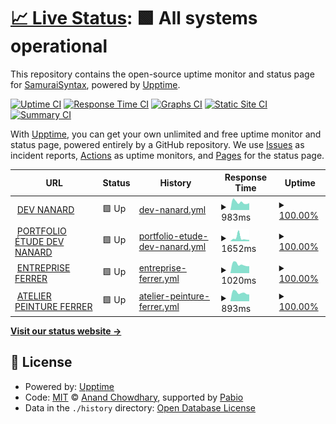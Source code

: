 # [📈 Live Status](https://SamuraiSyntax.github.io/Upptime-AllBranches): <!--live status--> **🟩 All systems operational**

This repository contains the open-source uptime monitor and status page for [SamuraiSyntax](https://SamuraiSyntax.github.io/Upptime-AllBranches), powered by [Upptime](https://github.com/upptime/upptime).

[![Uptime CI](https://github.com/SamuraiSyntax/Upptime-AllBranches/workflows/Uptime%20CI/badge.svg)](https://github.com/SamuraiSyntax/Upptime-AllBranches/actions?query=workflow%3A%22Uptime+CI%22)
[![Response Time CI](https://github.com/SamuraiSyntax/Upptime-AllBranches/workflows/Response%20Time%20CI/badge.svg)](https://github.com/SamuraiSyntax/Upptime-AllBranches/actions?query=workflow%3A%22Response+Time+CI%22)
[![Graphs CI](https://github.com/SamuraiSyntax/Upptime-AllBranches/workflows/Graphs%20CI/badge.svg)](https://github.com/SamuraiSyntax/Upptime-AllBranches/actions?query=workflow%3A%22Graphs+CI%22)
[![Static Site CI](https://github.com/SamuraiSyntax/Upptime-AllBranches/workflows/Static%20Site%20CI/badge.svg)](https://github.com/SamuraiSyntax/Upptime-AllBranches/actions?query=workflow%3A%22Static+Site+CI%22)
[![Summary CI](https://github.com/SamuraiSyntax/Upptime-AllBranches/workflows/Summary%20CI/badge.svg)](https://github.com/SamuraiSyntax/Upptime-AllBranches/actions?query=workflow%3A%22Summary+CI%22)

With [Upptime](https://upptime.js.org), you can get your own unlimited and free uptime monitor and status page, powered entirely by a GitHub repository. We use [Issues](https://github.com/SamuraiSyntax/Upptime-AllBranches/issues) as incident reports, [Actions](https://github.com/SamuraiSyntax/Upptime-AllBranches/actions) as uptime monitors, and [Pages](https://SamuraiSyntax.github.io/Upptime-AllBranches) for the status page.

<!--start: status pages-->
<!-- This summary is generated by Upptime (https://github.com/upptime/upptime) -->
<!-- Do not edit this manually, your changes will be overwritten -->
<!-- prettier-ignore -->
| URL | Status | History | Response Time | Uptime |
| --- | ------ | ------- | ------------- | ------ |
| <img alt="" src="https://icons.duckduckgo.com/ip3/www.dev-nanard.fr.ico" height="13"> [DEV NANARD](https://www.dev-nanard.fr) | 🟩 Up | [dev-nanard.yml](https://github.com/SamuraiSyntax/Upptime-AllBranches/commits/HEAD/history/dev-nanard.yml) | <details><summary><img alt="Response time graph" src="./graphs/dev-nanard/response-time-week.png" height="20"> 983ms</summary><br><a href="https://SamuraiSyntax.github.io/Upptime-AllBranches/history/dev-nanard"><img alt="Response time 1145" src="https://img.shields.io/endpoint?url=https%3A%2F%2Fraw.githubusercontent.com%2FSamuraiSyntax%2FUpptime-AllBranches%2FHEAD%2Fapi%2Fdev-nanard%2Fresponse-time.json"></a><br><a href="https://SamuraiSyntax.github.io/Upptime-AllBranches/history/dev-nanard"><img alt="24-hour response time 867" src="https://img.shields.io/endpoint?url=https%3A%2F%2Fraw.githubusercontent.com%2FSamuraiSyntax%2FUpptime-AllBranches%2FHEAD%2Fapi%2Fdev-nanard%2Fresponse-time-day.json"></a><br><a href="https://SamuraiSyntax.github.io/Upptime-AllBranches/history/dev-nanard"><img alt="7-day response time 983" src="https://img.shields.io/endpoint?url=https%3A%2F%2Fraw.githubusercontent.com%2FSamuraiSyntax%2FUpptime-AllBranches%2FHEAD%2Fapi%2Fdev-nanard%2Fresponse-time-week.json"></a><br><a href="https://SamuraiSyntax.github.io/Upptime-AllBranches/history/dev-nanard"><img alt="30-day response time 1145" src="https://img.shields.io/endpoint?url=https%3A%2F%2Fraw.githubusercontent.com%2FSamuraiSyntax%2FUpptime-AllBranches%2FHEAD%2Fapi%2Fdev-nanard%2Fresponse-time-month.json"></a><br><a href="https://SamuraiSyntax.github.io/Upptime-AllBranches/history/dev-nanard"><img alt="1-year response time 1145" src="https://img.shields.io/endpoint?url=https%3A%2F%2Fraw.githubusercontent.com%2FSamuraiSyntax%2FUpptime-AllBranches%2FHEAD%2Fapi%2Fdev-nanard%2Fresponse-time-year.json"></a></details> | <details><summary><a href="https://SamuraiSyntax.github.io/Upptime-AllBranches/history/dev-nanard">100.00%</a></summary><a href="https://SamuraiSyntax.github.io/Upptime-AllBranches/history/dev-nanard"><img alt="All-time uptime 100.00%" src="https://img.shields.io/endpoint?url=https%3A%2F%2Fraw.githubusercontent.com%2FSamuraiSyntax%2FUpptime-AllBranches%2FHEAD%2Fapi%2Fdev-nanard%2Fuptime.json"></a><br><a href="https://SamuraiSyntax.github.io/Upptime-AllBranches/history/dev-nanard"><img alt="24-hour uptime 100.00%" src="https://img.shields.io/endpoint?url=https%3A%2F%2Fraw.githubusercontent.com%2FSamuraiSyntax%2FUpptime-AllBranches%2FHEAD%2Fapi%2Fdev-nanard%2Fuptime-day.json"></a><br><a href="https://SamuraiSyntax.github.io/Upptime-AllBranches/history/dev-nanard"><img alt="7-day uptime 100.00%" src="https://img.shields.io/endpoint?url=https%3A%2F%2Fraw.githubusercontent.com%2FSamuraiSyntax%2FUpptime-AllBranches%2FHEAD%2Fapi%2Fdev-nanard%2Fuptime-week.json"></a><br><a href="https://SamuraiSyntax.github.io/Upptime-AllBranches/history/dev-nanard"><img alt="30-day uptime 100.00%" src="https://img.shields.io/endpoint?url=https%3A%2F%2Fraw.githubusercontent.com%2FSamuraiSyntax%2FUpptime-AllBranches%2FHEAD%2Fapi%2Fdev-nanard%2Fuptime-month.json"></a><br><a href="https://SamuraiSyntax.github.io/Upptime-AllBranches/history/dev-nanard"><img alt="1-year uptime 100.00%" src="https://img.shields.io/endpoint?url=https%3A%2F%2Fraw.githubusercontent.com%2FSamuraiSyntax%2FUpptime-AllBranches%2FHEAD%2Fapi%2Fdev-nanard%2Fuptime-year.json"></a></details>
| <img alt="" src="https://icons.duckduckgo.com/ip3/www.wp.dev-nanard.fr.ico" height="13"> [PORTFOLIO ÉTUDE DEV NANARD](https://www.wp.dev-nanard.fr) | 🟩 Up | [portfolio-etude-dev-nanard.yml](https://github.com/SamuraiSyntax/Upptime-AllBranches/commits/HEAD/history/portfolio-etude-dev-nanard.yml) | <details><summary><img alt="Response time graph" src="./graphs/portfolio-etude-dev-nanard/response-time-week.png" height="20"> 1652ms</summary><br><a href="https://SamuraiSyntax.github.io/Upptime-AllBranches/history/portfolio-etude-dev-nanard"><img alt="Response time 1325" src="https://img.shields.io/endpoint?url=https%3A%2F%2Fraw.githubusercontent.com%2FSamuraiSyntax%2FUpptime-AllBranches%2FHEAD%2Fapi%2Fportfolio-etude-dev-nanard%2Fresponse-time.json"></a><br><a href="https://SamuraiSyntax.github.io/Upptime-AllBranches/history/portfolio-etude-dev-nanard"><img alt="24-hour response time 780" src="https://img.shields.io/endpoint?url=https%3A%2F%2Fraw.githubusercontent.com%2FSamuraiSyntax%2FUpptime-AllBranches%2FHEAD%2Fapi%2Fportfolio-etude-dev-nanard%2Fresponse-time-day.json"></a><br><a href="https://SamuraiSyntax.github.io/Upptime-AllBranches/history/portfolio-etude-dev-nanard"><img alt="7-day response time 1652" src="https://img.shields.io/endpoint?url=https%3A%2F%2Fraw.githubusercontent.com%2FSamuraiSyntax%2FUpptime-AllBranches%2FHEAD%2Fapi%2Fportfolio-etude-dev-nanard%2Fresponse-time-week.json"></a><br><a href="https://SamuraiSyntax.github.io/Upptime-AllBranches/history/portfolio-etude-dev-nanard"><img alt="30-day response time 1325" src="https://img.shields.io/endpoint?url=https%3A%2F%2Fraw.githubusercontent.com%2FSamuraiSyntax%2FUpptime-AllBranches%2FHEAD%2Fapi%2Fportfolio-etude-dev-nanard%2Fresponse-time-month.json"></a><br><a href="https://SamuraiSyntax.github.io/Upptime-AllBranches/history/portfolio-etude-dev-nanard"><img alt="1-year response time 1325" src="https://img.shields.io/endpoint?url=https%3A%2F%2Fraw.githubusercontent.com%2FSamuraiSyntax%2FUpptime-AllBranches%2FHEAD%2Fapi%2Fportfolio-etude-dev-nanard%2Fresponse-time-year.json"></a></details> | <details><summary><a href="https://SamuraiSyntax.github.io/Upptime-AllBranches/history/portfolio-etude-dev-nanard">100.00%</a></summary><a href="https://SamuraiSyntax.github.io/Upptime-AllBranches/history/portfolio-etude-dev-nanard"><img alt="All-time uptime 100.00%" src="https://img.shields.io/endpoint?url=https%3A%2F%2Fraw.githubusercontent.com%2FSamuraiSyntax%2FUpptime-AllBranches%2FHEAD%2Fapi%2Fportfolio-etude-dev-nanard%2Fuptime.json"></a><br><a href="https://SamuraiSyntax.github.io/Upptime-AllBranches/history/portfolio-etude-dev-nanard"><img alt="24-hour uptime 100.00%" src="https://img.shields.io/endpoint?url=https%3A%2F%2Fraw.githubusercontent.com%2FSamuraiSyntax%2FUpptime-AllBranches%2FHEAD%2Fapi%2Fportfolio-etude-dev-nanard%2Fuptime-day.json"></a><br><a href="https://SamuraiSyntax.github.io/Upptime-AllBranches/history/portfolio-etude-dev-nanard"><img alt="7-day uptime 100.00%" src="https://img.shields.io/endpoint?url=https%3A%2F%2Fraw.githubusercontent.com%2FSamuraiSyntax%2FUpptime-AllBranches%2FHEAD%2Fapi%2Fportfolio-etude-dev-nanard%2Fuptime-week.json"></a><br><a href="https://SamuraiSyntax.github.io/Upptime-AllBranches/history/portfolio-etude-dev-nanard"><img alt="30-day uptime 100.00%" src="https://img.shields.io/endpoint?url=https%3A%2F%2Fraw.githubusercontent.com%2FSamuraiSyntax%2FUpptime-AllBranches%2FHEAD%2Fapi%2Fportfolio-etude-dev-nanard%2Fuptime-month.json"></a><br><a href="https://SamuraiSyntax.github.io/Upptime-AllBranches/history/portfolio-etude-dev-nanard"><img alt="1-year uptime 100.00%" src="https://img.shields.io/endpoint?url=https%3A%2F%2Fraw.githubusercontent.com%2FSamuraiSyntax%2FUpptime-AllBranches%2FHEAD%2Fapi%2Fportfolio-etude-dev-nanard%2Fuptime-year.json"></a></details>
| <img alt="" src="https://icons.duckduckgo.com/ip3/www.travauxef.fr.ico" height="13"> [ENTREPRISE FERRER](https://www.travauxef.fr) | 🟩 Up | [entreprise-ferrer.yml](https://github.com/SamuraiSyntax/Upptime-AllBranches/commits/HEAD/history/entreprise-ferrer.yml) | <details><summary><img alt="Response time graph" src="./graphs/entreprise-ferrer/response-time-week.png" height="20"> 1020ms</summary><br><a href="https://SamuraiSyntax.github.io/Upptime-AllBranches/history/entreprise-ferrer"><img alt="Response time 1175" src="https://img.shields.io/endpoint?url=https%3A%2F%2Fraw.githubusercontent.com%2FSamuraiSyntax%2FUpptime-AllBranches%2FHEAD%2Fapi%2Fentreprise-ferrer%2Fresponse-time.json"></a><br><a href="https://SamuraiSyntax.github.io/Upptime-AllBranches/history/entreprise-ferrer"><img alt="24-hour response time 977" src="https://img.shields.io/endpoint?url=https%3A%2F%2Fraw.githubusercontent.com%2FSamuraiSyntax%2FUpptime-AllBranches%2FHEAD%2Fapi%2Fentreprise-ferrer%2Fresponse-time-day.json"></a><br><a href="https://SamuraiSyntax.github.io/Upptime-AllBranches/history/entreprise-ferrer"><img alt="7-day response time 1020" src="https://img.shields.io/endpoint?url=https%3A%2F%2Fraw.githubusercontent.com%2FSamuraiSyntax%2FUpptime-AllBranches%2FHEAD%2Fapi%2Fentreprise-ferrer%2Fresponse-time-week.json"></a><br><a href="https://SamuraiSyntax.github.io/Upptime-AllBranches/history/entreprise-ferrer"><img alt="30-day response time 1175" src="https://img.shields.io/endpoint?url=https%3A%2F%2Fraw.githubusercontent.com%2FSamuraiSyntax%2FUpptime-AllBranches%2FHEAD%2Fapi%2Fentreprise-ferrer%2Fresponse-time-month.json"></a><br><a href="https://SamuraiSyntax.github.io/Upptime-AllBranches/history/entreprise-ferrer"><img alt="1-year response time 1175" src="https://img.shields.io/endpoint?url=https%3A%2F%2Fraw.githubusercontent.com%2FSamuraiSyntax%2FUpptime-AllBranches%2FHEAD%2Fapi%2Fentreprise-ferrer%2Fresponse-time-year.json"></a></details> | <details><summary><a href="https://SamuraiSyntax.github.io/Upptime-AllBranches/history/entreprise-ferrer">100.00%</a></summary><a href="https://SamuraiSyntax.github.io/Upptime-AllBranches/history/entreprise-ferrer"><img alt="All-time uptime 100.00%" src="https://img.shields.io/endpoint?url=https%3A%2F%2Fraw.githubusercontent.com%2FSamuraiSyntax%2FUpptime-AllBranches%2FHEAD%2Fapi%2Fentreprise-ferrer%2Fuptime.json"></a><br><a href="https://SamuraiSyntax.github.io/Upptime-AllBranches/history/entreprise-ferrer"><img alt="24-hour uptime 100.00%" src="https://img.shields.io/endpoint?url=https%3A%2F%2Fraw.githubusercontent.com%2FSamuraiSyntax%2FUpptime-AllBranches%2FHEAD%2Fapi%2Fentreprise-ferrer%2Fuptime-day.json"></a><br><a href="https://SamuraiSyntax.github.io/Upptime-AllBranches/history/entreprise-ferrer"><img alt="7-day uptime 100.00%" src="https://img.shields.io/endpoint?url=https%3A%2F%2Fraw.githubusercontent.com%2FSamuraiSyntax%2FUpptime-AllBranches%2FHEAD%2Fapi%2Fentreprise-ferrer%2Fuptime-week.json"></a><br><a href="https://SamuraiSyntax.github.io/Upptime-AllBranches/history/entreprise-ferrer"><img alt="30-day uptime 100.00%" src="https://img.shields.io/endpoint?url=https%3A%2F%2Fraw.githubusercontent.com%2FSamuraiSyntax%2FUpptime-AllBranches%2FHEAD%2Fapi%2Fentreprise-ferrer%2Fuptime-month.json"></a><br><a href="https://SamuraiSyntax.github.io/Upptime-AllBranches/history/entreprise-ferrer"><img alt="1-year uptime 100.00%" src="https://img.shields.io/endpoint?url=https%3A%2F%2Fraw.githubusercontent.com%2FSamuraiSyntax%2FUpptime-AllBranches%2FHEAD%2Fapi%2Fentreprise-ferrer%2Fuptime-year.json"></a></details>
| <img alt="" src="https://icons.duckduckgo.com/ip3/www.peinture.travauxef.fr.ico" height="13"> [ATELIER PEINTURE FERRER](https://www.peinture.travauxef.fr) | 🟩 Up | [atelier-peinture-ferrer.yml](https://github.com/SamuraiSyntax/Upptime-AllBranches/commits/HEAD/history/atelier-peinture-ferrer.yml) | <details><summary><img alt="Response time graph" src="./graphs/atelier-peinture-ferrer/response-time-week.png" height="20"> 893ms</summary><br><a href="https://SamuraiSyntax.github.io/Upptime-AllBranches/history/atelier-peinture-ferrer"><img alt="Response time 1008" src="https://img.shields.io/endpoint?url=https%3A%2F%2Fraw.githubusercontent.com%2FSamuraiSyntax%2FUpptime-AllBranches%2FHEAD%2Fapi%2Fatelier-peinture-ferrer%2Fresponse-time.json"></a><br><a href="https://SamuraiSyntax.github.io/Upptime-AllBranches/history/atelier-peinture-ferrer"><img alt="24-hour response time 924" src="https://img.shields.io/endpoint?url=https%3A%2F%2Fraw.githubusercontent.com%2FSamuraiSyntax%2FUpptime-AllBranches%2FHEAD%2Fapi%2Fatelier-peinture-ferrer%2Fresponse-time-day.json"></a><br><a href="https://SamuraiSyntax.github.io/Upptime-AllBranches/history/atelier-peinture-ferrer"><img alt="7-day response time 893" src="https://img.shields.io/endpoint?url=https%3A%2F%2Fraw.githubusercontent.com%2FSamuraiSyntax%2FUpptime-AllBranches%2FHEAD%2Fapi%2Fatelier-peinture-ferrer%2Fresponse-time-week.json"></a><br><a href="https://SamuraiSyntax.github.io/Upptime-AllBranches/history/atelier-peinture-ferrer"><img alt="30-day response time 1008" src="https://img.shields.io/endpoint?url=https%3A%2F%2Fraw.githubusercontent.com%2FSamuraiSyntax%2FUpptime-AllBranches%2FHEAD%2Fapi%2Fatelier-peinture-ferrer%2Fresponse-time-month.json"></a><br><a href="https://SamuraiSyntax.github.io/Upptime-AllBranches/history/atelier-peinture-ferrer"><img alt="1-year response time 1008" src="https://img.shields.io/endpoint?url=https%3A%2F%2Fraw.githubusercontent.com%2FSamuraiSyntax%2FUpptime-AllBranches%2FHEAD%2Fapi%2Fatelier-peinture-ferrer%2Fresponse-time-year.json"></a></details> | <details><summary><a href="https://SamuraiSyntax.github.io/Upptime-AllBranches/history/atelier-peinture-ferrer">100.00%</a></summary><a href="https://SamuraiSyntax.github.io/Upptime-AllBranches/history/atelier-peinture-ferrer"><img alt="All-time uptime 89.06%" src="https://img.shields.io/endpoint?url=https%3A%2F%2Fraw.githubusercontent.com%2FSamuraiSyntax%2FUpptime-AllBranches%2FHEAD%2Fapi%2Fatelier-peinture-ferrer%2Fuptime.json"></a><br><a href="https://SamuraiSyntax.github.io/Upptime-AllBranches/history/atelier-peinture-ferrer"><img alt="24-hour uptime 100.00%" src="https://img.shields.io/endpoint?url=https%3A%2F%2Fraw.githubusercontent.com%2FSamuraiSyntax%2FUpptime-AllBranches%2FHEAD%2Fapi%2Fatelier-peinture-ferrer%2Fuptime-day.json"></a><br><a href="https://SamuraiSyntax.github.io/Upptime-AllBranches/history/atelier-peinture-ferrer"><img alt="7-day uptime 100.00%" src="https://img.shields.io/endpoint?url=https%3A%2F%2Fraw.githubusercontent.com%2FSamuraiSyntax%2FUpptime-AllBranches%2FHEAD%2Fapi%2Fatelier-peinture-ferrer%2Fuptime-week.json"></a><br><a href="https://SamuraiSyntax.github.io/Upptime-AllBranches/history/atelier-peinture-ferrer"><img alt="30-day uptime 89.06%" src="https://img.shields.io/endpoint?url=https%3A%2F%2Fraw.githubusercontent.com%2FSamuraiSyntax%2FUpptime-AllBranches%2FHEAD%2Fapi%2Fatelier-peinture-ferrer%2Fuptime-month.json"></a><br><a href="https://SamuraiSyntax.github.io/Upptime-AllBranches/history/atelier-peinture-ferrer"><img alt="1-year uptime 89.06%" src="https://img.shields.io/endpoint?url=https%3A%2F%2Fraw.githubusercontent.com%2FSamuraiSyntax%2FUpptime-AllBranches%2FHEAD%2Fapi%2Fatelier-peinture-ferrer%2Fuptime-year.json"></a></details>

<!--end: status pages-->

[**Visit our status website →**](https://SamuraiSyntax.github.io/Upptime-AllBranches)

## 📄 License

- Powered by: [Upptime](https://github.com/upptime/upptime)
- Code: [MIT](./LICENSE) © [Anand Chowdhary](https://anandchowdhary.com), supported by [Pabio](https://pabio.com)
- Data in the `./history` directory: [Open Database License](https://opendatacommons.org/licenses/odbl/1-0/)
